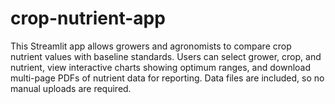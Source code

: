 # crop-nutrient-app
This Streamlit app allows growers and agronomists to compare crop nutrient values with baseline standards. Users can select grower, crop, and nutrient, view interactive charts showing optimum ranges, and download multi-page PDFs of nutrient data for reporting. Data files are included, so no manual uploads are required.
